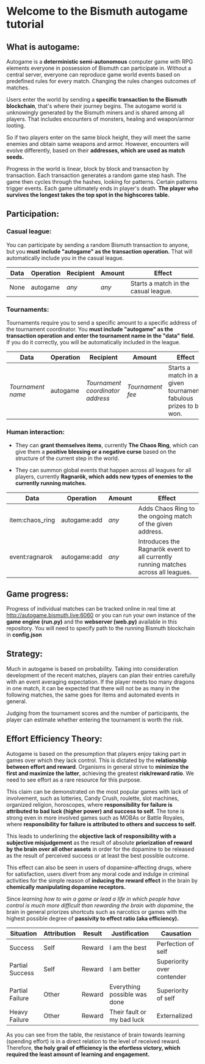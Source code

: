 # Welcome to the Bismuth autogame tutorial

## What is autogame:

Autogame is a **deterministic semi-autonomous** computer game with RPG elements everyone in
possession of Bismuth can participate in. Without a central server, everyone can reproduce
game world events based on predefined rules for every match. Changing the rules changes 
outcomes of matches.

Users enter the world by sending a **specific transaction to the Bismuth blockchain**, 
that's where their journey begins. The autogame world is unknowingly generated by the Bismuth
miners and is shared among all players. That includes encounters of monsters, healing 
and weapon/armor looting.

So if two players enter on the same block height, they will meet the same enemies and obtain
same weapons and armor. However, encounters will evolve differently, based on their **addresses,
which are used as match seeds.**

Progress in the world is linear, block by block and transaction by transaction. 
Each transaction generates a random game step hash. The game then cycles through the hashes,
looking for patterns. Certain patterns trigger events. Each game ultimately ends in player's death. 
**The player who survives the longest takes the top spot in the highscores table.**

## Participation:

### Casual league:
You can participate by sending a random Bismuth transaction to anyone, but you **must include 
"autogame" as the transaction operation.** That will automatically include you in the casual
league.

|Data|Operation|Recipient|Amount|Effect|
|-----------------------------|-----------------------------|-----------------------------|-----------------------------|-----------------------------|
|None|autogame|_any_|_any_|Starts a match in the casual league.|

### Tournaments:
Tournaments require you to send a specific amount to a specific address of the tournament 
coordinator. You **must include "autogame" as the transaction operation and enter the tournament 
name in the "data" field.** If you do it correctly, you will be automatically included in 
the league.

|Data|Operation|Recipient|Amount|Effect|
|-----------------------------|-----------------------------|-----------------------------|-----------------------------|-----------------------------|
|_Tournament name_|autogame|_Tournament coordinator address_|_Tournament fee_|Starts a match in a given tournament, fabulous prizes to be won.

### Human interaction:

- They can **grant themselves items**, currently **The Chaos Ring**, which can give them a **positive
blessing or a negative curse** based on the structure of the current step in the world.

- They can summon global events that happen across all leagues for all players, currently 
**Ragnarök, which adds new types of enemies to the currently running matches.**

|Data|Operation|Amount|Effect|
|-----------------------------|-----------------------------|-----------------------------|-----------------------------|
|item:chaos_ring|autogame:add|_any_|Adds Chaos Ring to the ongoing match of the given address.
|event:ragnarok|autogame:add|_any_|Introduces the Ragnarök event to all currently running matches across all leagues.|



## Game progress:
Progress of individual matches can be tracked online in real time at 
http://autogame.bismuth.live:6060 or you can run your own instance of the **game engine (run.py)**
and the **webserver (web.py)** available in this repository. You will need to specify path
to the running Bismuth blockchain in **config.json**

## Strategy:
Much in autogame is based on probability. Taking into consideration development of the recent
matches, players can plan their entries carefully with an event averaging expectation.
If the player meets too many dragons in one match, it can be expected that there will not 
be as many in the following matches, the same goes for items and automated events in general.

Judging from the tournament scores and the number of participants, the player can estimate 
whether entering the tournament is worth the risk.

## Effort Efficiency Theory:

Autogame is based on the presumption that players enjoy taking part in games over which they lack
control. This is dictated by the **relationship between effort and reward**. Organisms in general 
strive to **minimize the first and maximize the latter**, achieving the greatest **risk/reward
ratio**. We need to see effort as a rare resource for this purpose.

This claim can be demonstrated on the most popular games with lack of involvement, such as lotteries,
Candy Crush, roulette, slot machines, organized religion, horoscopes, where **responsibility for failure is 
attributed to bad luck (higher power) and success to self.** The tone is strong even in more involved 
games such as MOBAs or Battle Royales, where **responsibility for failure is attributed to others 
and success to self.**

This leads to underlining the **objective lack of responsibility with a subjective misjudgement** 
as the result of absolute **priorization of reward by the brain over all other assets** in order
for the dopamine to be released as the result of perceived success or at least the best possible
outcome. 

This effect can also be seen in users of dopamine-affecting drugs, where for satisfaction, users
divert from any moral code and indulge in criminal activities for the simple reason of **inducing
the reward effect** in the brain by **chemically manipulating dopamine receptors.**

Since _learning how to win a game or lead a life in which people have control is much more difficult
than rewarding the brain with dopamine_, the brain in general priorizes shortcuts such as 
narcotics or games with the highest possible degree of **passivity to effect ratio (aka efficiency).**

|Situation|Attribution|Result|Justification|Causation|
|-----------------------------|-----------------------------|-----------------------------|-----------------------------|-----------------------------|
|Success|Self|Reward|I am the best|Perfection of self
|Partial Success|Self|Reward|I am better| Superiority over contender 
|Partial Failure|Other|Reward|Everything possible was done| Superiority of self
|Heavy Failure|Other|Reward|Their fault or my bad luck| Externalized

As you can see from the table, the resistance of brain towards learning (spending effort) is
in a direct relation to the level of received reward. Therefore, **the holy grail of efficiency
is the efortless victory, which required the least amount of learning and engagement.**